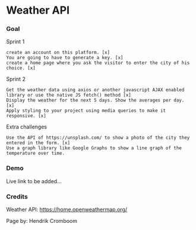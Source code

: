 # Weather API

### Goal

Sprint 1

    create an account on this platform. [x]
    You are going to have to generate a key. [x]
    create a home page where you ask the visitor to enter the city of his choice. [x]

Sprint 2

    Get the weather data using axios or another javascript AJAX enabled library or use the native JS fetch() method [x]
    Display the weather for the next 5 days. Show the averages per day. [x]
    Apply styling to your project using media queries to make it responsive. [x]

Extra challenges

    Use the API of https://unsplash.com/ to show a photo of the city they entered in the form. [x]
    Use a graph library like Google Graphs to show a line graph of the temperature over time.

### Demo

Live link to be added...

### Credits

Weather API: https://home.openweathermap.org/

Page by: Hendrik Cromboom